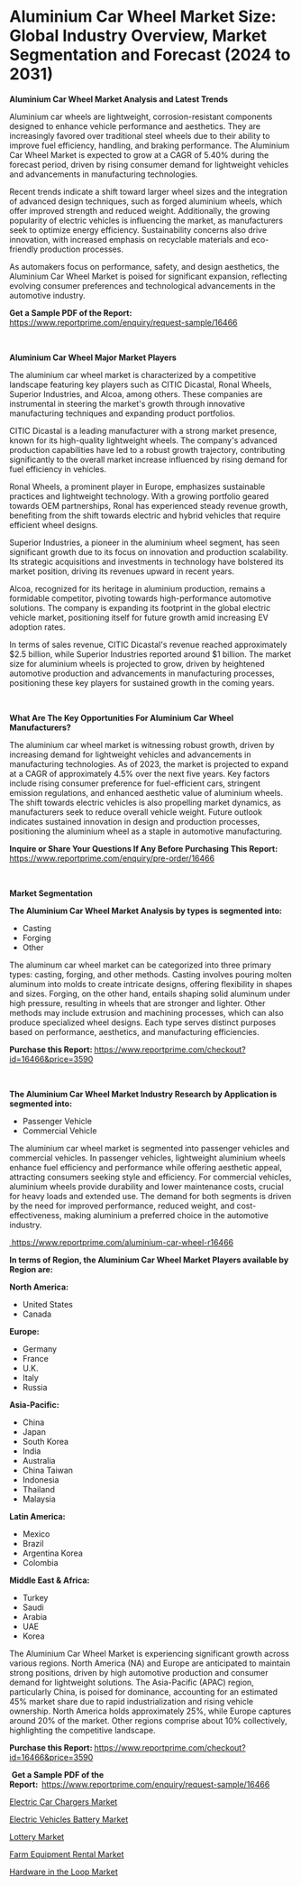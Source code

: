 <p><h1>Aluminium Car Wheel Market Size: Global Industry Overview, Market Segmentation and Forecast (2024 to 2031)</h1></p><p><strong>Aluminium Car Wheel Market Analysis and Latest Trends</strong></p>
<p><p>Aluminium car wheels are lightweight, corrosion-resistant components designed to enhance vehicle performance and aesthetics. They are increasingly favored over traditional steel wheels due to their ability to improve fuel efficiency, handling, and braking performance. The Aluminium Car Wheel Market is expected to grow at a CAGR of 5.40% during the forecast period, driven by rising consumer demand for lightweight vehicles and advancements in manufacturing technologies.</p><p>Recent trends indicate a shift toward larger wheel sizes and the integration of advanced design techniques, such as forged aluminium wheels, which offer improved strength and reduced weight. Additionally, the growing popularity of electric vehicles is influencing the market, as manufacturers seek to optimize energy efficiency. Sustainability concerns also drive innovation, with increased emphasis on recyclable materials and eco-friendly production processes. </p><p>As automakers focus on performance, safety, and design aesthetics, the Aluminium Car Wheel Market is poised for significant expansion, reflecting evolving consumer preferences and technological advancements in the automotive industry.</p></p>
<p><strong>Get a Sample PDF of the Report:&nbsp;</strong> <a href="https://www.reportprime.com/enquiry/request-sample/16466?utm_campaign=113&utm_medium=2&utm_source=Github&utm_content=ia&utm_term=23112024&utm_id=aluminium-car-wheel">https://www.reportprime.com/enquiry/request-sample/16466</a></p>
<p>&nbsp;</p>
<p><strong>Aluminium Car Wheel Major Market Players</strong></p>
<p><p>The aluminium car wheel market is characterized by a competitive landscape featuring key players such as CITIC Dicastal, Ronal Wheels, Superior Industries, and Alcoa, among others. These companies are instrumental in steering the market's growth through innovative manufacturing techniques and expanding product portfolios.</p><p>CITIC Dicastal is a leading manufacturer with a strong market presence, known for its high-quality lightweight wheels. The company's advanced production capabilities have led to a robust growth trajectory, contributing significantly to the overall market increase influenced by rising demand for fuel efficiency in vehicles.</p><p>Ronal Wheels, a prominent player in Europe, emphasizes sustainable practices and lightweight technology. With a growing portfolio geared towards OEM partnerships, Ronal has experienced steady revenue growth, benefiting from the shift towards electric and hybrid vehicles that require efficient wheel designs.</p><p>Superior Industries, a pioneer in the aluminium wheel segment, has seen significant growth due to its focus on innovation and production scalability. Its strategic acquisitions and investments in technology have bolstered its market position, driving its revenues upward in recent years.</p><p>Alcoa, recognized for its heritage in aluminium production, remains a formidable competitor, pivoting towards high-performance automotive solutions. The company is expanding its footprint in the global electric vehicle market, positioning itself for future growth amid increasing EV adoption rates.</p><p>In terms of sales revenue, CITIC Dicastal's revenue reached approximately $2.5 billion, while Superior Industries reported around $1 billion. The market size for aluminium wheels is projected to grow, driven by heightened automotive production and advancements in manufacturing processes, positioning these key players for sustained growth in the coming years.</p></p>
<p>&nbsp;</p>
<p><strong>What Are The Key Opportunities For Aluminium Car Wheel Manufacturers?</strong></p>
<p><p>The aluminium car wheel market is witnessing robust growth, driven by increasing demand for lightweight vehicles and advancements in manufacturing technologies. As of 2023, the market is projected to expand at a CAGR of approximately 4.5% over the next five years. Key factors include rising consumer preference for fuel-efficient cars, stringent emission regulations, and enhanced aesthetic value of aluminium wheels. The shift towards electric vehicles is also propelling market dynamics, as manufacturers seek to reduce overall vehicle weight. Future outlook indicates sustained innovation in design and production processes, positioning the aluminium wheel as a staple in automotive manufacturing.</p></p>
<p><strong>Inquire or Share Your Questions If Any Before Purchasing This Report:</strong> <a href="https://www.reportprime.com/enquiry/pre-order/16466?utm_campaign=113&utm_medium=2&utm_source=Github&utm_content=ia&utm_term=23112024&utm_id=aluminium-car-wheel">https://www.reportprime.com/enquiry/pre-order/16466</a></p>
<p>&nbsp;</p>
<p><strong>Market Segmentation</strong></p>
<p><strong>The Aluminium Car Wheel Market Analysis by types is segmented into:</strong></p>
<p><ul><li>Casting</li><li>Forging</li><li>Other</li></ul></p>
<p><p>The aluminum car wheel market can be categorized into three primary types: casting, forging, and other methods. Casting involves pouring molten aluminum into molds to create intricate designs, offering flexibility in shapes and sizes. Forging, on the other hand, entails shaping solid aluminum under high pressure, resulting in wheels that are stronger and lighter. Other methods may include extrusion and machining processes, which can also produce specialized wheel designs. Each type serves distinct purposes based on performance, aesthetics, and manufacturing efficiencies.</p></p>
<p><strong>Purchase this Report:&nbsp;</strong><a href="https://www.reportprime.com/checkout?id=16466&price=3590&utm_campaign=113&utm_medium=2&utm_source=Github&utm_content=ia&utm_term=23112024&utm_id=aluminium-car-wheel">https://www.reportprime.com/checkout?id=16466&price=3590</a></p>
<p>&nbsp;</p>
<p><strong>The Aluminium Car Wheel Market Industry Research by Application is segmented into:</strong></p>
<p><ul><li>Passenger Vehicle</li><li>Commercial Vehicle</li></ul></p>
<p><p>The aluminium car wheel market is segmented into passenger vehicles and commercial vehicles. In passenger vehicles, lightweight aluminium wheels enhance fuel efficiency and performance while offering aesthetic appeal, attracting consumers seeking style and efficiency. For commercial vehicles, aluminium wheels provide durability and lower maintenance costs, crucial for heavy loads and extended use. The demand for both segments is driven by the need for improved performance, reduced weight, and cost-effectiveness, making aluminium a preferred choice in the automotive industry.</p></p>
<p><a href="https://www.reportprime.com/aluminium-car-wheel-r16466?utm_campaign=113&utm_medium=2&utm_source=Github&utm_content=ia&utm_term=23112024&utm_id=aluminium-car-wheel">&nbsp;https://www.reportprime.com/aluminium-car-wheel-r16466</a></p>
<p><strong>In terms of Region, the Aluminium Car Wheel Market Players available by Region are:</strong></p>
<p>
    <p> <strong> North America: </strong>
        <ul>
            <li>United States</li>
            <li>Canada</li>
        </ul>
        </p> 
    <p> <strong> Europe: </strong>
        <ul>
            <li>Germany</li>
            <li>France</li>
            <li>U.K.</li>
            <li>Italy</li>
            <li>Russia</li>
        </ul>
        </p> 
    <p> <strong> Asia-Pacific: </strong>
        <ul>
            <li>China</li>
            <li>Japan</li>
            <li>South Korea</li>
            <li>India</li>
            <li>Australia</li>
            <li>China Taiwan</li>
            <li>Indonesia</li>
            <li>Thailand</li>
            <li>Malaysia</li>
        </ul>
        </p> 
    <p> <strong> Latin America: </strong>
        <ul>
            <li>Mexico</li>
            <li>Brazil</li>
            <li>Argentina Korea</li>
            <li>Colombia</li>
        </ul>
        </p> 
    <p> <strong> Middle East & Africa: </strong>
        <ul>
            <li>Turkey</li>
            <li>Saudi</li>
            <li>Arabia</li>
            <li>UAE</li>
            <li>Korea</li>
        </ul>
    </p>
    </p>
<p><p>The Aluminium Car Wheel Market is experiencing significant growth across various regions. North America (NA) and Europe are anticipated to maintain strong positions, driven by high automotive production and consumer demand for lightweight solutions. The Asia-Pacific (APAC) region, particularly China, is poised for dominance, accounting for an estimated 45% market share due to rapid industrialization and rising vehicle ownership. North America holds approximately 25%, while Europe captures around 20% of the market. Other regions comprise about 10% collectively, highlighting the competitive landscape.</p></p>
<p><strong>Purchase this Report: </strong><a href="https://www.reportprime.com/checkout?id=16466&price=3590&utm_campaign=113&utm_medium=2&utm_source=Github&utm_content=ia&utm_term=23112024&utm_id=aluminium-car-wheel">https://www.reportprime.com/checkout?id=16466&price=3590</a></p>
<p>&nbsp;<strong>Get a Sample PDF of the Report:&nbsp;&nbsp;</strong><a href="https://www.reportprime.com/enquiry/request-sample/16466?utm_campaign=113&utm_medium=2&utm_source=Github&utm_content=ia&utm_term=23112024&utm_id=aluminium-car-wheel">https://www.reportprime.com/enquiry/request-sample/16466</a></p>
<p><strong></strong></p>
<p><p><a href="https://github.com/SamiaChowdhury801/Market-Research-Report-List-1/blob/main/electric-car-chargers-market.md?utm_campaign=113&utm_medium=2&utm_source=Github&utm_content=ia&utm_term=23112024&utm_id=aluminium-car-wheel">Electric Car Chargers Market</a></p><p><a href="https://github.com/BellAuer/Market-Research-Report-List-1/blob/main/electric-vehicles-battery-market.md?utm_campaign=113&utm_medium=2&utm_source=Github&utm_content=ia&utm_term=23112024&utm_id=aluminium-car-wheel">Electric Vehicles Battery Market</a></p><p><a href="https://issuu.com/reportprime-2/docs/lottery-market-size-2030.pptx_d640f71dc229a6?utm_campaign=113&utm_medium=2&utm_source=Github&utm_content=ia&utm_term=23112024&utm_id=aluminium-car-wheel">Lottery Market</a></p><p><a href="https://www.linkedin.com/pulse/navigating-global-farm-equipment-rental-market-landscape-trends-04psc?utm_campaign=113&utm_medium=2&utm_source=Github&utm_content=ia&utm_term=23112024&utm_id=aluminium-car-wheel">Farm Equipment Rental Market</a></p><p><a href="https://issuu.com/reportprime-2/docs/hardware-in-the-loop-market-size-20_95c14877d50f16?utm_campaign=113&utm_medium=2&utm_source=Github&utm_content=ia&utm_term=23112024&utm_id=aluminium-car-wheel">Hardware in the Loop Market</a></p></p>